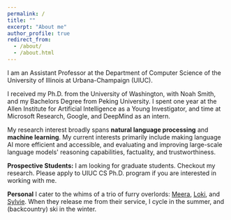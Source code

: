 ```yaml
---
permalink: /
title: ""
excerpt: "About me"
author_profile: true
redirect_from: 
  - /about/
  - /about.html
---
```


I am an Assistant Professor at the <a href="https://cs.illinois.edu/" style="text-decoration:none">Department of Computer Science</a> of the <a href="https://illinois.edu/" style="text-decoration:none">University of Illinois at Urbana-Champaign (UIUC)</a>.

I received my Ph.D. from the 
<a href="https://www.washington.edu/" style="text-decoration:none">University of Washington</a>,
with
<a href="https://nasmith.github.io/" style="text-decoration:none">Noah Smith</a>,
and my Bachelors Degree from 
<a href="https://english.pku.edu.cn/" style="text-decoration:none">Peking University</a>.
I spent one year at the <a href="https://allenai.org/" style="text-decoration:none">Allen Institute for Artificial Intelligence</a> as a Young Investigator, and time at Microsoft Research, Google, and DeepMind as an intern.

My research interest broadly spans **natural language processing** and **machine learning**.
My current interests primarily include making language AI more efficient and accessible, and evaluating and improving large-scale language models' reasoning capabilities, factuality, and trustworthiness.


**Prospective Students:** I am looking for graduate students. 
Checkout <a href="https://haopeng-nlp.github.io/publications/" style="text-decoration:none">my research</a>.
Please apply to 
<a href="https://grad.illinois.edu/admissions/apply" style="text-decoration:none">UIUC CS Ph.D. program</a>
if you are interested in working with me.

**Personal**
I cater to the whims of a trio of furry overlords: [Meera](images/meera.jpg), [Loki](images/loki.jpg), and [Sylvie](images/sylvie.jpg).
When they release me from their service, I cycle in the summer, and (backcountry) ski in the winter. 
